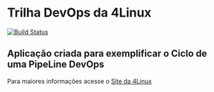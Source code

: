 # Trilha DevOps da 4Linux

<!-- Altere a Flag abaixo com sua URL do Travis -->
[![Build Status](https://travis-ci.com/thivilim/DevOpsLab-HelloWorld.svg?branch=master)](https://travis-ci.com/thivilim/DevOpsLab-HelloWorld)

## Aplicação criada para exemplificar o Ciclo de uma PipeLine DevOps


Para maiores informações acesse o [Site da 4Linux](https://www.4linux.com.br/cursos/devops)
